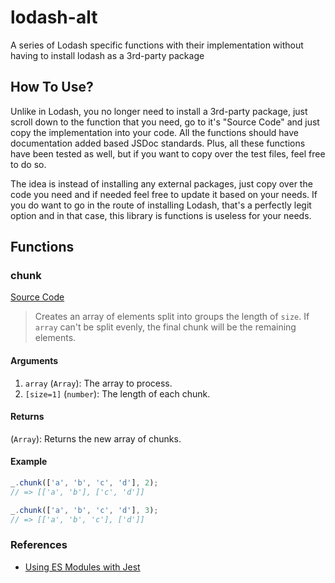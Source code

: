 # lodash-alt

A series of Lodash specific functions with their implementation without having to install lodash as a 3rd-party package

## How To Use?

Unlike in Lodash, you no longer need to install a 3rd-party package, just scroll down to the function that you need, go to it's "Source Code" and just copy the implementation into your code. All the functions should have documentation added based JSDoc standards. Plus, all these functions have been tested as well, but if you want to copy over the test files, feel free to do so.

The idea is instead of installing any external packages, just copy over the code you need and if needed feel free to update it based on your needs. If you do want to go in the route of installing Lodash, that's a perfectly legit option and in that case, this library is functions is useless for your needs.

## Functions

### **chunk**

[Source Code](./src/chunk.mjs)

> Creates an array of elements split into groups the length of `size`. If `array` can't be split evenly, the final chunk will be the remaining elements.

#### Arguments

1. `array` (`Array`): The array to process.
2. `[size=1]` (`number`): The length of each chunk.

#### Returns

(`Array`): Returns the new array of chunks.

#### Example

```js
_.chunk(['a', 'b', 'c', 'd'], 2);
// => [['a', 'b'], ['c', 'd']]

_.chunk(['a', 'b', 'c', 'd'], 3);
// => [['a', 'b', 'c'], ['d']]
```

### References

- [Using ES Modules with Jest](https://www.sammeechward.com/jest-and-esmodules)
